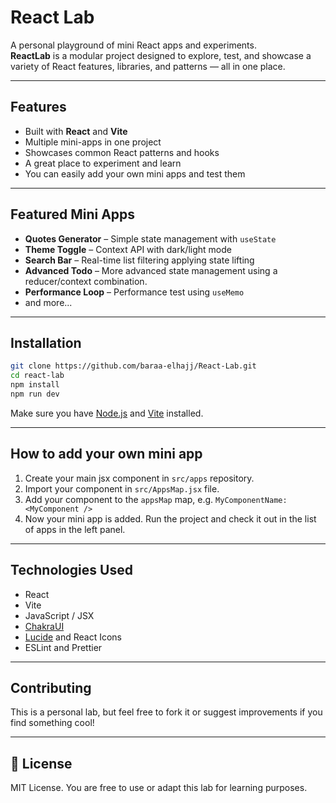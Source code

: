 # React Lab

A personal playground of mini React apps and experiments.  
**ReactLab** is a modular project designed to explore, test, and showcase a variety of React features, libraries, and patterns — all in one place.

---

## Features

- Built with **React** and **Vite**
- Multiple mini-apps in one project
- Showcases common React patterns and hooks
- A great place to experiment and learn
- You can easily add your own mini apps and test them

---

## Featured Mini Apps

- **Quotes Generator** – Simple state management with `useState`
- **Theme Toggle** – Context API with dark/light mode
- **Search Bar** – Real-time list filtering applying state lifting
- **Advanced Todo** – More advanced state management using a reducer/context combination.
- **Performance Loop** – Performance test using `useMemo`
- and more...

---

## Installation

```bash
git clone https://github.com/baraa-elhajj/React-Lab.git
cd react-lab
npm install
npm run dev
```

Make sure you have [Node.js](https://nodejs.org/) and [Vite](https://vitejs.dev/) installed.

---

## How to add your own mini app

1. Create your main jsx component in `src/apps` repository.
2. Import your component in `src/AppsMap.jsx` file.
3. Add your component to the `appsMap` map, e.g. `MyComponentName: <MyComponent />`
4. Now your mini app is added. Run the project and check it out in the list of apps in the left panel.

---

## Technologies Used

- React
- Vite
- JavaScript / JSX
- [ChakraUI](https://chakra-ui.com/)
- [Lucide](https://lucide.dev/) and React Icons
- ESLint and Prettier

---

## Contributing

This is a personal lab, but feel free to fork it or suggest improvements if you find something cool!

---

## 📄 License

MIT License. You are free to use or adapt this lab for learning purposes.
